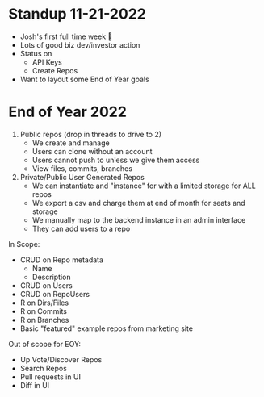 # Standup 11-21-2022

* Josh's first full time week 🎉
* Lots of good biz dev/investor action
* Status on
    * API Keys
    * Create Repos
* Want to layout some End of Year goals


# End of Year 2022

1) Public repos (drop in threads to drive to 2)
    - We create and manage
    - Users can clone without an account
    - Users cannot push to unless we give them access
    - View files, commits, branches
2) Private/Public User Generated Repos
    - We can instantiate and "instance" for with a limited storage for ALL repos
    - We export a csv and charge them at end of month for seats and storage
    - We manually map to the backend instance in an admin interface
    - They can add users to a repo

In Scope:

- CRUD on Repo metadata
    - Name
    - Description
- CRUD on Users
- CRUD on RepoUsers
- R on Dirs/Files
- R on Commits
- R on Branches
- Basic "featured" example repos from marketing site

Out of scope for EOY:
- Up Vote/Discover Repos
- Search Repos
- Pull requests in UI
- Diff in UI

